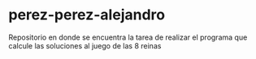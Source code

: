 perez-perez-alejandro
=====================

Repositorio en donde se encuentra la tarea de realizar el programa que calcule las soluciones al juego de las 8 reinas
